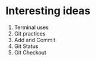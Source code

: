 # Interesting ideas

1. Terminal uses
2. Git practices
3. Add and Commit
4. Git Status 
5. Git Checkout